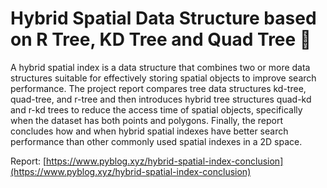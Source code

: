 # Hybrid Spatial Data Structure based on R Tree, KD Tree and Quad Tree 🚀

A hybrid spatial index is a data structure that combines two or more data structures suitable for effectively storing spatial objects to improve search performance. The project report compares tree data structures kd-tree, quad-tree, and r-tree and then introduces hybrid tree structures quad-kd and r-kd trees to reduce the access time of spatial objects, specifically when the dataset has both points and polygons. Finally, the report concludes how and when hybrid spatial indexes have better search performance than other commonly used spatial indexes in a 2D space.

Report: [https://www.pyblog.xyz/hybrid-spatial-index-conclusion](https://www.pyblog.xyz/hybrid-spatial-index-conclusion)

